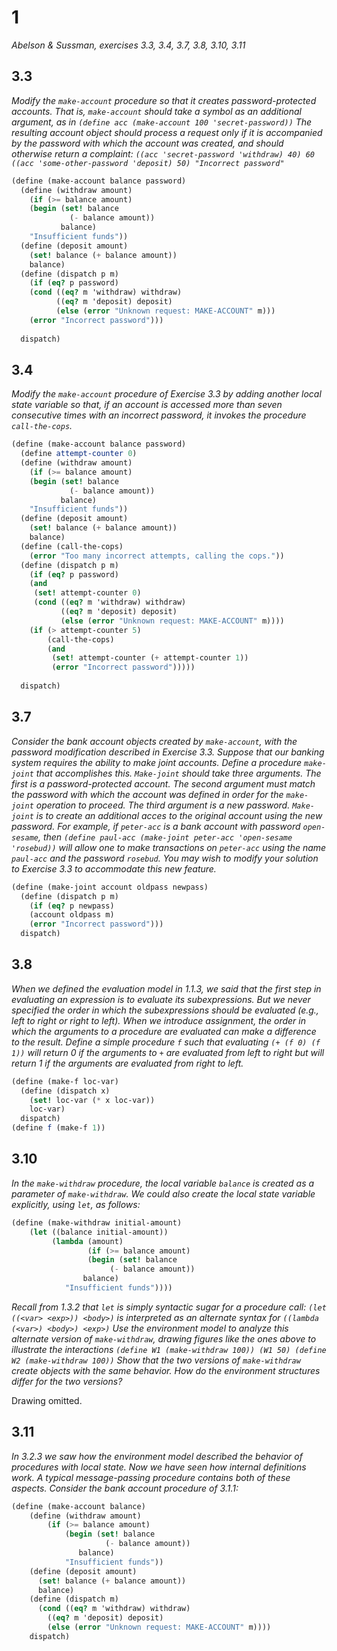 # 1

*Abelson & Sussman, exercises 3.3, 3.4, 3.7, 3.8, 3.10, 3.11*

## 3.3
*Modify the `make-account` procedure so that it creates password-protected accounts. That is, `make-account` should take a symbol as an additional argument, as in `(define acc (make-account 100 'secret-password))` The resulting account object should process a request only if it is accompanied by the password with which the account was created, and should otherwise return a complaint: `((acc 'secret-password 'withdraw) 40) 60` `((acc 'some-other-password 'deposit) 50) "Incorrect password"`*

```scheme
(define (make-account balance password)
  (define (withdraw amount)
    (if (>= balance amount)
	(begin (set! balance
		     (- balance amount))
	       balance)
	"Insufficient funds"))
  (define (deposit amount)
    (set! balance (+ balance amount))
    balance)
  (define (dispatch p m)
    (if (eq? p password)
	(cond ((eq? m 'withdraw) withdraw)
	      ((eq? m 'deposit) deposit)
	      (else (error "Unknown request: MAKE-ACCOUNT" m)))
	(error "Incorrect password")))
    
  dispatch)
```

## 3.4
*Modify the `make-account` procedure of Exercise 3.3 by adding another local state variable so that, if an account is accessed more than seven consecutive times with an incorrect password, it invokes the procedure `call-the-cops`.*

```scheme
(define (make-account balance password)
  (define attempt-counter 0)
  (define (withdraw amount)
    (if (>= balance amount)
	(begin (set! balance
		     (- balance amount))
	       balance)
	"Insufficient funds"))
  (define (deposit amount)
    (set! balance (+ balance amount))
    balance)
  (define (call-the-cops)
    (error "Too many incorrect attempts, calling the cops."))
  (define (dispatch p m)
    (if (eq? p password)
	(and
	 (set! attempt-counter 0)
	 (cond ((eq? m 'withdraw) withdraw)
	       ((eq? m 'deposit) deposit)
	       (else (error "Unknown request: MAKE-ACCOUNT" m))))
	(if (> attempt-counter 5)
	    (call-the-cops)
	    (and
	     (set! attempt-counter (+ attempt-counter 1))
	     (error "Incorrect password")))))
    
  dispatch)
```

## 3.7
*Consider the bank account objects created by `make-account`, with the password modification described in Exercise 3.3. Suppose that our banking system requires the ability to make joint accounts. Define a procedure `make-joint` that accomplishes this. `Make-joint` should take three arguments. The first is a password-protected account. The second argument must match the password with which the account was defined in order for the `make-joint` operation to proceed. The third argument is a new password. `Make-joint` is to create an additional acces to the original account using the new password. For example, if `peter-acc` is a bank account with password `open-sesame`, then `(define paul-acc (make-joint peter-acc 'open-sesame 'rosebud))` will allow one to make transactions on `peter-acc` using the name `paul-acc` and the password `rosebud`. You may wish to modify your solution to Exercise 3.3 to accommodate this new feature.*

```scheme
(define (make-joint account oldpass newpass)
  (define (dispatch p m)
    (if (eq? p newpass)
	(account oldpass m)
	(error "Incorrect password")))
  dispatch)
```

## 3.8
*When we defined the evaluation model in 1.1.3, we said that the first step in evaluating an expression is to evaluate its subexpressions. But we never specified the order in which the subexpressions should be evaluated (e.g., left to right or right to left). When we introduce assignment, the order in which the arguments to a procedure are evaluated can make a difference to the result. Define a simple procedure `f` such that evaluating `(+ (f 0) (f 1))` will return 0 if the arguments to `+` are evaluated from left to right but will return 1 if the arguments are evaluated from right to left.*

```scheme
(define (make-f loc-var)
  (define (dispatch x)
    (set! loc-var (* x loc-var))
    loc-var)
  dispatch)
(define f (make-f 1))
```

## 3.10
*In the `make-withdraw` procedure, the local variable `balance` is created as a parameter of `make-withdraw`. We could also create the local state variable explicitly, using `let`, as follows:*
```scheme
(define (make-withdraw initial-amount)
	(let ((balance initial-amount))
	     (lambda (amount)
	     	     (if (>= balance amount)
		     	 (begin (set! balance
			 	      (- balance amount))
				balance)
			"Insufficient funds"))))
```
*Recall from 1.3.2 that `let` is simply syntactic sugar for a procedure call: `(let ((<var> <exp>)) <body>)` is interpreted as an alternate syntax for `((lambda (<var>) <body>) <exp>)` Use the environment model to analyze this alternate version of `make-withdraw`, drawing figures like the ones above to illustrate the interactions `(define W1 (make-withdraw 100)) (W1 50) (define W2 (make-withdraw 100))` Show that the two versions of `make-withdraw` create objects with the same behavior. How do the environment structures differ for the two versions?*

Drawing omitted.

## 3.11
*In 3.2.3 we saw how the environment model described the behavior of procedures with local state. Now we have seen how internal definitions work. A typical message-passing procedure contains both of these aspects. Consider the bank account procedure of 3.1.1:*
```scheme
(define (make-account balance)
	(define (withdraw amount)
		(if (>= balance amount)
		    (begin (set! balance
		    	   	 (- balance amount))
			   balance)
		    "Insufficient funds"))
	(define (deposit amount)
	  (set! balance (+ balance amount))
	  balance)
	(define (dispatch m)
	  (cond ((eq? m 'withdraw) withdraw)
		((eq? m 'deposit) deposit)
		(else (error "Unknown request: MAKE-ACCOUNT" m))))
	dispatch)
```

	